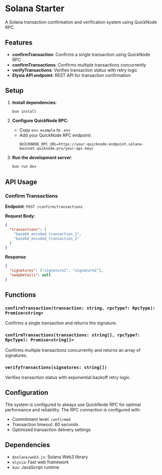 # Solana Starter

A Solana transaction confirmation and verification system using QuickNode RPC.

## Features

- **confirmTransaction**: Confirms a single transaction using QuickNode RPC
- **confirmTransactions**: Confirms multiple transactions concurrently
- **verifyTransactions**: Verifies transaction status with retry logic
- **Elysia API endpoint**: REST API for transaction confirmation

## Setup

1. **Install dependencies**:
   ```bash
   bun install
   ```

2. **Configure QuickNode RPC**:
   - Copy `env.example` to `.env`
   - Add your QuickNode RPC endpoint:
     ```
     QUICKNODE_RPC_URL=https://your-quicknode-endpoint.solana-mainnet.quiknode.pro/your-api-key/
     ```

3. **Run the development server**:
   ```bash
   bun run dev
   ```

## API Usage

### Confirm Transactions

**Endpoint**: `POST /confirm/transactions`

**Request Body**:
```json
{
  "transactions": [
    "base64_encoded_transaction_1",
    "base64_encoded_transaction_2"
  ]
}
```

**Response**:
```json
{
  "signatures": ["signature1", "signature2"],
  "swapDetails": null
}
```

## Functions

### `confirmTransaction(transaction: string, rpcType?: RpcType): Promise<string>`
Confirms a single transaction and returns the signature.

### `confirmTransactions(transactions: string[], rpcType?: RpcType): Promise<string[]>`
Confirms multiple transactions concurrently and returns an array of signatures.

### `verifyTransactions(signatures: string[])`
Verifies transaction status with exponential backoff retry logic.

## Configuration

The system is configured to always use QuickNode RPC for optimal performance and reliability. The RPC connection is configured with:

- Commitment level: `confirmed`
- Transaction timeout: 60 seconds
- Optimized transaction delivery settings

## Dependencies

- `@solana/web3.js`: Solana Web3 library
- `elysia`: Fast web framework
- `bun`: JavaScript runtime